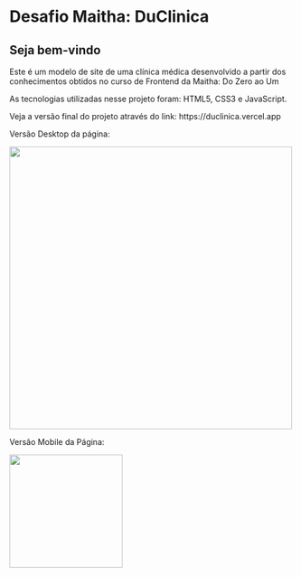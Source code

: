 <h1>Desafio Maitha: DuClinica</h1> 

<h2>Seja bem-vindo</h2>

<p>Este é um modelo de site de uma clínica médica desenvolvido a partir dos conhecimentos obtidos no curso de Frontend da Maitha: Do Zero ao Um</p>

<p>As tecnologias utilizadas nesse projeto foram: HTML5, CSS3 e JavaScript.</p>

<p>Veja a versão final do projeto através do link: https://duclinica.vercel.app</p>

<p>Versão Desktop da página:</p>

<img src="https://user-images.githubusercontent.com/54873732/111086119-53a55780-84f9-11eb-9533-6cf61c2a9c8e.png" width="500">

<p>Versão Mobile da Página:</p>

<img src="https://user-images.githubusercontent.com/54873732/111086198-a41cb500-84f9-11eb-9459-3da6366673a0.jpeg" width="200">
